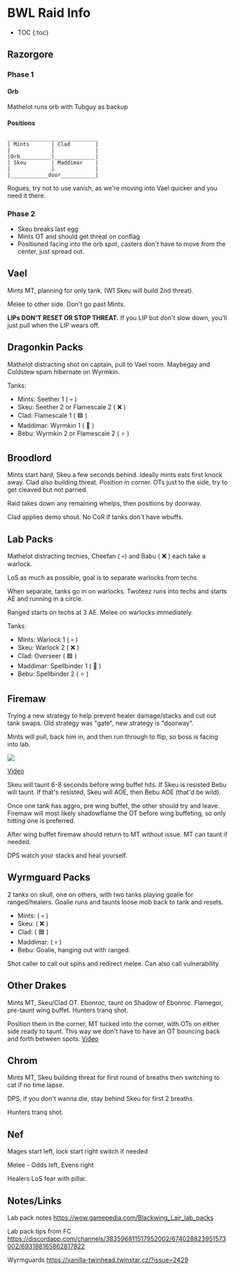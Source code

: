 # BWL Raid Info

* TOC
{:toc}

## Razorgore

### Phase 1
#### Orb
Mathelot runs orb with Tubguy as backup

#### Positions
```
_____________________________
| Mints       | Clad        |
|             |             |
|Orb__________|_____________|
| Skeu        | Maddimar    |
|             |             |
|____________door___________|
```

Rogues, try not to use vanish, as we're moving into Vael quicker and you need it there.

### Phase 2
* Skeu breaks last egg
* Mints OT and should get threat on conflag
* Positioned facing into the orb spot, casters don't have to move from the center, just spread out.

## Vael

Mints MT, planning for only tank. (W1 Skeu will build 2nd threat).

Melee to other side. Don't go past Mints.

**LIPs DON'T RESET OR STOP THREAT.** If you LIP but don't slow down, you'll just pull when the LIP wears off.

## Dragonkin Packs

Mathelot distracting shot on captain, pull to Vael room. Maybegay and Coldstew spam hibernate on Wyrmkin.

Tanks:
* Mints: Seether 1 ( :skull: )
* Skeu: Seether 2 or Flamescale 2 ( :x: )
* Clad: Flamescale 1 ( :blue_square: )
* Maddimar: Wyrmkin 1 ( :crescent_moon: ) 
* Bebu: Wyrmkin 2 or Flamescale 2 ( :star: )

## Broodlord
Mints start hard, Skeu a few seconds behind. Ideally mints eats first knock away. Clad also building threat. Position in corner. OTs just to the side, try to get cleaved but not parried.

Raid takes down any remaining whelps, then positions by doorway. 

Clad applies demo shout. No CoR if tanks don't have wbuffs.

## Lab Packs

Mathelot distracting techies, Cheefan ( :skull:) and Babu ( :x: ) each take a warlock.

LoS as much as possible, goal is to separate warlocks from techs

When separate, tanks go in on warlocks. Twoteez runs into techs and starts AE and running in a circle.

Ranged starts on techs at 3 AE. Melee on warlocks immediately.

Tanks:
* Mints: Warlock 1 ( :skull: )
* Skeu: Warlock 2 ( :x: )
* Clad: Overseer ( :blue_square: )
* Maddimar: Spellbinder 1 ( :crescent_moon: )
* Bebu: Spellbinder 2 ( :star: )

## Firemaw

Trying a new strategy to help prevent healer damage/stacks and cut out tank swaps.
Old strategy was "gate", new strategy is "doorway".

Mints will pull, back him in, and then run through to flip, so boss is facing into lab.

![](https://user-images.githubusercontent.com/64050515/79832084-81236880-835d-11ea-80fc-7e8d6b043873.jpg)

[Video](https://clips.twitch.tv/HungryBenevolentBaboonYouDontSay)

Skeu will taunt 6-8 seconds before wing buffet hits.
If Skeu is resisted Bebu will taunt. If that's resisted, Skeu will AOE, then Bebu AOE (that'd be wild).

Once one tank has aggro, pre wing buffet, the other should try and leave.
Firemaw will most likely shadowflame the OT before wing buffeting, so only hitting one is preferred.

After wing buffet firemaw should return to MT without issue.
MT can taunt if needed.

DPS watch your stacks and heal yourself.

## Wyrmguard Packs

2 tanks on skull, one on others, with two tanks playing goalie for ranged/healers. Goalie runs and taunts loose mob back to tank and resets.

* Mints: ( :skull: )
* Skeu: ( :x: )
* Clad: ( :blue_square: )
* Maddimar: ( :skull: )
* Bebu: Goalie, hanging out with ranged.

Shot caller to call out spins and redirect melee. Can also call vulnerability

## Other Drakes

Mints MT, Skeu/Clad OT. Ebonroc, taunt on Shadow of Ebonroc. Flamegor, pre-taunt wing buffet. Hunters tranq shot.

Position them in the corner, MT tucked into the corner, with OTs on either side ready to taunt. This way we don't have to have an OT bouncing back and forth between spots. [Video](https://www.twitch.tv/videos/596152667?t=0h42m36s)

## Chrom

Mints MT, Skeu building threat for first round of breaths then switching to cat if no time lapse.

DPS, if you don't wanna die, stay behind Skeu for first 2 breaths.

Hunters tranq shot.

## Nef

Mages start left, lock start right switch if needed

Melee - Odds left, Evens right

Healers LoS fear with pillar.

## Notes/Links
Lab pack notes https://wow.gamepedia.com/Blackwing_Lair_lab_packs

Lab pack tips from FC
https://discordapp.com/channels/383596811517952002/674028823951573002/693188165862817822

Wyrmguards
https://vanilla-twinhead.twinstar.cz/?issue=2429
